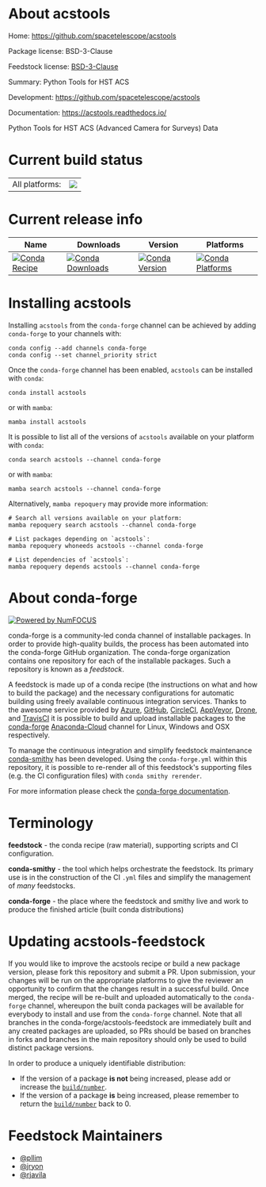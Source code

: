 About acstools
==============

Home: https://github.com/spacetelescope/acstools

Package license: BSD-3-Clause

Feedstock license: [BSD-3-Clause](https://github.com/conda-forge/acstools-feedstock/blob/main/LICENSE.txt)

Summary: Python Tools for HST ACS

Development: https://github.com/spacetelescope/acstools

Documentation: https://acstools.readthedocs.io/

Python Tools for HST ACS (Advanced Camera for Surveys) Data

Current build status
====================


<table><tr><td>All platforms:</td>
    <td>
      <a href="https://dev.azure.com/conda-forge/feedstock-builds/_build/latest?definitionId=11431&branchName=main">
        <img src="https://dev.azure.com/conda-forge/feedstock-builds/_apis/build/status/acstools-feedstock?branchName=main">
      </a>
    </td>
  </tr>
</table>

Current release info
====================

| Name | Downloads | Version | Platforms |
| --- | --- | --- | --- |
| [![Conda Recipe](https://img.shields.io/badge/recipe-acstools-green.svg)](https://anaconda.org/conda-forge/acstools) | [![Conda Downloads](https://img.shields.io/conda/dn/conda-forge/acstools.svg)](https://anaconda.org/conda-forge/acstools) | [![Conda Version](https://img.shields.io/conda/vn/conda-forge/acstools.svg)](https://anaconda.org/conda-forge/acstools) | [![Conda Platforms](https://img.shields.io/conda/pn/conda-forge/acstools.svg)](https://anaconda.org/conda-forge/acstools) |

Installing acstools
===================

Installing `acstools` from the `conda-forge` channel can be achieved by adding `conda-forge` to your channels with:

```
conda config --add channels conda-forge
conda config --set channel_priority strict
```

Once the `conda-forge` channel has been enabled, `acstools` can be installed with `conda`:

```
conda install acstools
```

or with `mamba`:

```
mamba install acstools
```

It is possible to list all of the versions of `acstools` available on your platform with `conda`:

```
conda search acstools --channel conda-forge
```

or with `mamba`:

```
mamba search acstools --channel conda-forge
```

Alternatively, `mamba repoquery` may provide more information:

```
# Search all versions available on your platform:
mamba repoquery search acstools --channel conda-forge

# List packages depending on `acstools`:
mamba repoquery whoneeds acstools --channel conda-forge

# List dependencies of `acstools`:
mamba repoquery depends acstools --channel conda-forge
```


About conda-forge
=================

[![Powered by
NumFOCUS](https://img.shields.io/badge/powered%20by-NumFOCUS-orange.svg?style=flat&colorA=E1523D&colorB=007D8A)](https://numfocus.org)

conda-forge is a community-led conda channel of installable packages.
In order to provide high-quality builds, the process has been automated into the
conda-forge GitHub organization. The conda-forge organization contains one repository
for each of the installable packages. Such a repository is known as a *feedstock*.

A feedstock is made up of a conda recipe (the instructions on what and how to build
the package) and the necessary configurations for automatic building using freely
available continuous integration services. Thanks to the awesome service provided by
[Azure](https://azure.microsoft.com/en-us/services/devops/), [GitHub](https://github.com/),
[CircleCI](https://circleci.com/), [AppVeyor](https://www.appveyor.com/),
[Drone](https://cloud.drone.io/welcome), and [TravisCI](https://travis-ci.com/)
it is possible to build and upload installable packages to the
[conda-forge](https://anaconda.org/conda-forge) [Anaconda-Cloud](https://anaconda.org/)
channel for Linux, Windows and OSX respectively.

To manage the continuous integration and simplify feedstock maintenance
[conda-smithy](https://github.com/conda-forge/conda-smithy) has been developed.
Using the ``conda-forge.yml`` within this repository, it is possible to re-render all of
this feedstock's supporting files (e.g. the CI configuration files) with ``conda smithy rerender``.

For more information please check the [conda-forge documentation](https://conda-forge.org/docs/).

Terminology
===========

**feedstock** - the conda recipe (raw material), supporting scripts and CI configuration.

**conda-smithy** - the tool which helps orchestrate the feedstock.
                   Its primary use is in the construction of the CI ``.yml`` files
                   and simplify the management of *many* feedstocks.

**conda-forge** - the place where the feedstock and smithy live and work to
                  produce the finished article (built conda distributions)


Updating acstools-feedstock
===========================

If you would like to improve the acstools recipe or build a new
package version, please fork this repository and submit a PR. Upon submission,
your changes will be run on the appropriate platforms to give the reviewer an
opportunity to confirm that the changes result in a successful build. Once
merged, the recipe will be re-built and uploaded automatically to the
`conda-forge` channel, whereupon the built conda packages will be available for
everybody to install and use from the `conda-forge` channel.
Note that all branches in the conda-forge/acstools-feedstock are
immediately built and any created packages are uploaded, so PRs should be based
on branches in forks and branches in the main repository should only be used to
build distinct package versions.

In order to produce a uniquely identifiable distribution:
 * If the version of a package **is not** being increased, please add or increase
   the [``build/number``](https://docs.conda.io/projects/conda-build/en/latest/resources/define-metadata.html#build-number-and-string).
 * If the version of a package **is** being increased, please remember to return
   the [``build/number``](https://docs.conda.io/projects/conda-build/en/latest/resources/define-metadata.html#build-number-and-string)
   back to 0.

Feedstock Maintainers
=====================

* [@pllim](https://github.com/pllim/)
* [@jryon](https://github.com/jryon/)
* [@rjavila](https://github.com/rjavila/)
